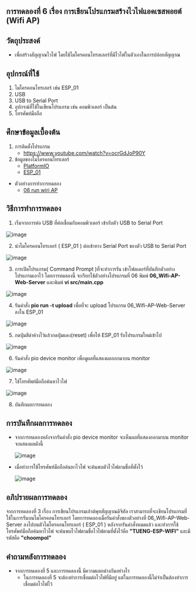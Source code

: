 ## การทดลองที่ 6 เรื่อง การเขียนโปรแกรมสร้างไวไฟแอคเซสพอยต์ (Wifi AP)

## วัตถุประสงค์
* เพื่อสร้างสัญญาณไวไฟ โดยใช้ไมโครคอนโทรลเลอร์ที่มีไวไฟในตัวเองในการปล่อยสัญญาณ

## อุปกรณ์ที่ใช้
1.	ไมโครคอนโทรเลอร์ เช่น ESP_01
2.	USB 
3.	USB to Serial Port
4.	อุปกรณ์ที่ใช้ในเขียนโปรแกรม เช่น คอมพิวเตอร์ เป็นต้น
5.	โทรศัพท์มือถือ

## ศึกษาข้อมูลเบื้องต้น
1. การติดตั้งโปรแกรม
   * https://www.youtube.com/watch?v=ocrGdJoP90Y
2. ข้อมูลของไมโครคอนโทรเลอร์
   * [PlatformIO]( https://platformio.org/ )
   * [ESP_01](https://docs.platformio.org/en/latest/boards/espressif8266/esp01_1m.html)

* ตัวอย่างการทำการทดลอง
  * [06 run wiri AP](https://youtu.be/T26DVHePlTs)

## วิธีการทำการทดลอง 
1. เริ่มจากการต่อ USB ที่ต่อเชื่อมกับคอมพิวเตอร์ เข้ากับตัว USB to Serial Port

  ![image](https://user-images.githubusercontent.com/80879777/112014167-386fc300-8b5d-11eb-9ae9-118774ac8e2d.png)

2. นำไมโครคอนโทรเลอร์ ( ESP_01 ) ต่อเข้าทาง Serial Port ของตัว USB to Serial Port

  ![image](https://user-images.githubusercontent.com/80879777/112166151-f5c3ee80-8c21-11eb-98d2-86074a7d06be.png)

3. การเปิดโปรแกรม( Command Prompt )ที่จะทำการรัน เข้าโฟลเดอร์ที่บันทึกตัวอย่างโปรแกรมเอาไว้ โดยการทดลองนี้ จะเรียกใช้ตัวอย่างโปรแกรมที่ 06 พิมพ์ **06_Wifi-AP-Web-Server**  และพิมพ์  **vi src/main.cpp**

  ![image](https://user-images.githubusercontent.com/80879777/112166193-fe1c2980-8c21-11eb-812f-40aeb66d7535.png)

4. รันคำสั่ง **pio run -t upload** เพื่อที่จะ upload โปรแกรม  06_Wifi-AP-Web-Server ลงใน ESP_01

  ![image](https://user-images.githubusercontent.com/80879777/112166245-0a07eb80-8c22-11eb-9bd9-5f512c6e6581.png)

5. กดปุ่มสีดำค้างไว้แล้วกดปุ่มแดง(reset) เพื่อให้ ESP_01 รับโปรแกรมใหม่เข้าไป

  ![image](https://user-images.githubusercontent.com/80879777/112166329-1c822500-8c22-11eb-9574-13bff98dda25.png)

6. รันคำสั่ง pio device monitor เพื่อดูผลที่แสดงผลออกมาบน monitor

  ![image](https://user-images.githubusercontent.com/80879777/112166293-14c28080-8c22-11eb-8b1d-608e5683a920.png)

7. ใช้โทรศัพท์มือถือค้นหาไวไฟ

  ![image](https://user-images.githubusercontent.com/80879777/112166426-31f74f00-8c22-11eb-8b4c-60ee8c48e382.png)

8. บันทึกผลการทดลอง


## การบันทึกผลการทดลอง
* จากการทดลองหลังจากรันคำสั่ง pio device monitor จะเห็นผลที่แสดงออกมาบน monitor จะแสดงผลดังนี้

  ![image](https://user-images.githubusercontent.com/80879777/112166383-2ad04100-8c22-11eb-8790-5fc0b357cb5c.png)

* เมื่อทำการใช้โทรศัพท์มือถือค้นหาไวไฟ จะค้นพบตัวไวไฟตามชื่อที่ตั้งไว้

  ![image](https://user-images.githubusercontent.com/80879777/112166467-3b80b700-8c22-11eb-8ac9-3259afa3d40e.png)

## อภิปรายผลการทดลอง
จากการทดลองที่ 3 เรื่อง การเขียนโปรแกรมเอ้าต์พุทสัญญาณดิจิทัล เราสามารถที่จะเขียนโปรแกรมที่ใช้ในการรันบนไมโครคอนโทรเลอร์ โดยการทดลองเมื่อรันคำสั่งของตัวอย่างที่ 06_Wifi-AP-Web-Server ลงไปบนตัวไมโครคอนโทรเลอร์ ( ESP_01 ) หลังจากรันคำสั่งหมดแล้ว และทำการใช้โทรศัพท์มือถือค้นหาไวไฟ จะค้นพบไวไฟตามชื่อไวไฟตามที่ตั้งไว้คือ **"TUENG-ESP-WIFI"** และมีรหัสคือ **"choompol"**

## คำถามหลังการทดลอง 
  * จากการทดลองที่ 5 และการทดลองนี้ มีความแตกต่างกันอย่างไร
    * ในการทดลองที่ 5 จะต้องทำการเชื่อมต่อไวไฟที่มีอยู่  แต่ในการทดลองนี้ไม่จำเป็นต้องทำการเชื่อมต่อไวไฟไว้
